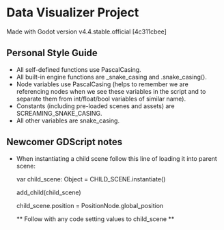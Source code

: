 # Data Visualizer Project
 
Made with Godot version v4.4.stable.official [4c311cbee]

## Personal Style Guide
- All self-defined functions use PascalCasing.
- All built-in engine functions are _snake_casing and .snake_casing().
- Node variables use PascalCasing (helps to remember we are referencing nodes
when we see these variables in the script and to separate them from 
int/float/bool variables of similar name).
- Constants (including pre-loaded scenes and assets) are SCREAMING_SNAKE_CASING.
- All other variables are snake_casing.

## Newcomer GDScript notes
- When instantiating a child scene follow this line of loading it into parent scene:
  
	var child_scene: Object = CHILD_SCENE.instantiate()

	add_child(child_scene)

	child_scene.position = PositionNode.global_position

	** Follow with any code setting values to child_scene **
